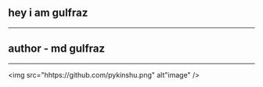 ## hey i am gulfraz 

----
## author - md gulfraz
---
<img src="hhtps://github.com/pykinshu.png" alt"image"  />
